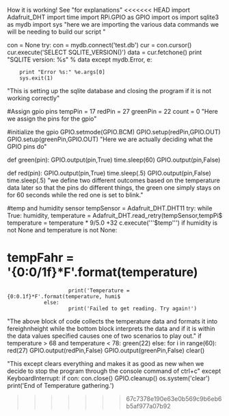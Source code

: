 How it is working!
See "for explanations"
<<<<<<< HEAD
import Adafruit_DHT
import time
import RPi.GPIO as GPIO
import os
import sqlite3 as mydb
import sys
"here we are importing the various data commands we will be needing to build our script "

con = None
try:
        con = mydb.connect('test.db')
        cur = con.cursor()
        cur.execute('SELECT SQLITE_VERSION()')
        data = cur.fetchone()
        print "SQLITE version: %s" % data
except mydb.Error, e:

        print "Error %s:" %e.args[0]
        sys.exit(1)
"This is setting up the sqlite database and closing the program if it is not working correctly"

#Assign gpio pins
tempPin = 17
redPin = 27
greenPin = 22
count = 0
"Here we assign the pins for the gpio"

#initialize the gpio
GPIO.setmode(GPIO.BCM)
GPIO.setup(redPin,GPIO.OUT)
GPIO.setup(greenPin,GPIO.OUT)
"Here we are actually deciding what the GPIO pins do"

def green(pin):
        GPIO.output(pin,True)
        time.sleep(60)
        GPIO.output(pin,False)

def red(pin):
       GPIO.output(pin,True)
        time.sleep(.5)
        GPIO.output(pin,False)
        time.sleep(.5)
"we define two different outcomes based on the temperature data later so that the pins do different things, the green one simply stays on for 60 seconds while the red one is set to blink."

#temp and humidity sensor
tempSensor = Adafruit_DHT.DHT11
try:
        while True:
                humidity, temperature = Adafruit_DHT.read_retry(tempSensor,tempPi$
                temperature = temperature * 9/5.0 +32
                c.execute('''$temp''')
                if humidity is not None and temperature is not None:
#                       tempFahr = '{0:0/1f}*F'.format(temperature)
                        print('Temperature = {0:0.1f}*F'.format(temperature, humi$
                else:
                        print('Failed to get reading. Try again!')
"The above block of code collects the temperature data and formats it into fereighnheight while the bottom block interprets the data and if it is within the data values specified causes one of two scenarios to play out."
                if temperature > 68  and temperature < 78:
                        green(22)
                else:
                        for i in range(60):
                                red(27)
                GPIO.output(redPin,False)
                GPIO.output(greenPin,False)
 		clear()   

"This except clears everything and makes it as good as new when we decide to stop the program through the console command of ctrl+c"
except KeyboardInterrupt:
        if con:
                con.close()
        GPIO.cleanup()
        os.system('clear')
        print('End of Temperature gathering.')

>>>>>>> 67c7378e190e63e0b569c9b6eb6b5af977a07b92
